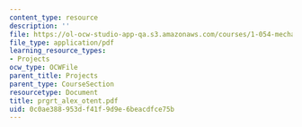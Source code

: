 ```yaml
---
content_type: resource
description: ''
file: https://ol-ocw-studio-app-qa.s3.amazonaws.com/courses/1-054-mechanics-and-design-of-concrete-structures-spring-2004/0c0ae388953df41f9d9e6beacdfce75b_prgrt_alex_otent.pdf
file_type: application/pdf
learning_resource_types:
- Projects
ocw_type: OCWFile
parent_title: Projects
parent_type: CourseSection
resourcetype: Document
title: prgrt_alex_otent.pdf
uid: 0c0ae388-953d-f41f-9d9e-6beacdfce75b
---
```

